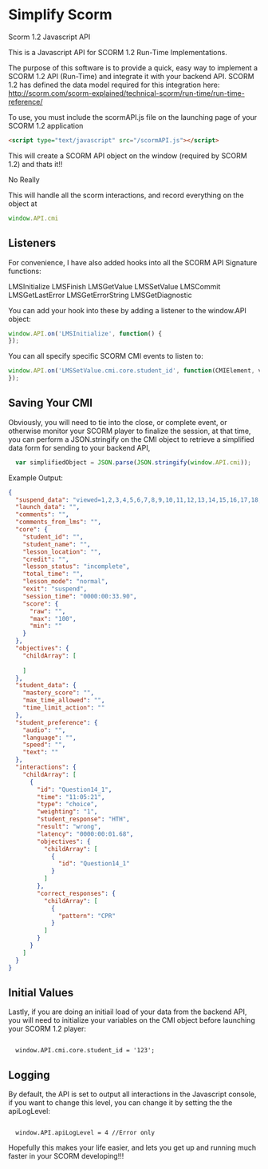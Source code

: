# Simplify Scorm
Scorm 1.2 Javascript API

This is a Javascript API for SCORM 1.2 Run-Time Implementations.

The purpose of this software is to provide a quick, easy way to implement a SCORM 1.2 API (Run-Time) and integrate it with your backend API.
SCORM 1.2 has defined the data model required for this integration here: http://scorm.com/scorm-explained/technical-scorm/run-time/run-time-reference/

To use, you must include the scormAPI.js file on the launching page of your SCORM 1.2 application

```html
<script type="text/javascript" src="/scormAPI.js"></script>
```

This will create a SCORM API object on the window (required by SCORM 1.2) and thats it!! 

No Really

This will handle all the scorm interactions, and record everything on the object at 

```javascript
window.API.cmi
```

## Listeners

For convenience, I have also added hooks into all the SCORM API Signature functions:

LMSInitialize
LMSFinish
LMSGetValue
LMSSetValue
LMSCommit
LMSGetLastError
LMSGetErrorString
LMSGetDiagnostic

You can add your hook into these by adding a listener to the window.API object:

```javascript
window.API.on('LMSInitialize', function() {
});
```

You can all specify specific SCORM CMI events to listen to:

```javascript
window.API.on('LMSSetValue.cmi.core.student_id', function(CMIElement, value) {
});
```

## Saving Your CMI
Obviously, you will need to tie into the close, or complete event, or otherwise monitor your SCORM player to finalize the session, at that time, you can perform a JSON.stringify on the CMI object to retrieve a simplified data form for sending to your backend API,

```javascript
  var simplifiedObject = JSON.parse(JSON.stringify(window.API.cmi));
```

Example Output: 
```json
{
  "suspend_data": "viewed=1,2,3,4,5,6,7,8,9,10,11,12,13,14,15,16,17,18,19,20,21,22,23,24,25,26,27,28,29,30,31|lastviewedslide=31|7#1##,3,3,3,7,3,3,7,3,3,3,3,3,3,3,3,3,3,3,3,3,3,3,3,3,3,3,3,3,3,3,11#0#b5e89fbb-7cfb-46f0-a7cb-758165d3fe7e=236~262~2542812732762722742772682802752822882852892872832862962931000~3579~32590001001010101010101010101001001001001001001001001001001001001001001001001001001001001001001001001001001001001001001001001001001001001001001001001001001001001001001001001001001001001001001001001001001010010010010010010010010011010010010010010010010010010010010112101021000171000~236a71d398e-4023-4967-88fe-1af18721422d06passed6failed000000000000000000000000000000000000000000000000000000000000000000000000000000000000000000000000000000000000000000000000000000000000000000000000000000000000000000000000000000000000000000000000000000105wrong110000000000000000000000000000000000~3185000000000000000000000000000000000000000000000000000000000000000000000000000000000~283~2191w11~21113101w41689~256~2100723031840~21007230314509062302670~2110723031061120000000000000000000~240~234531618~21601011000100000002814169400,#-1",
  "launch_data": "",
  "comments": "",
  "comments_from_lms": "",
  "core": {
    "student_id": "",
    "student_name": "",
    "lesson_location": "",
    "credit": "",
    "lesson_status": "incomplete",
    "total_time": "",
    "lesson_mode": "normal",
    "exit": "suspend",
    "session_time": "0000:00:33.90",
    "score": {
      "raw": "",
      "max": "100",
      "min": ""
    }
  },
  "objectives": {
    "childArray": [
      
    ]
  },
  "student_data": {
    "mastery_score": "",
    "max_time_allowed": "",
    "time_limit_action": ""
  },
  "student_preference": {
    "audio": "",
    "language": "",
    "speed": "",
    "text": ""
  },
  "interactions": {
    "childArray": [
      {
        "id": "Question14_1",
        "time": "11:05:21",
        "type": "choice",
        "weighting": "1",
        "student_response": "HTH",
        "result": "wrong",
        "latency": "0000:00:01.68",
        "objectives": {
          "childArray": [
            {
              "id": "Question14_1"
            }
          ]
        },
        "correct_responses": {
          "childArray": [
            {
              "pattern": "CPR"
            }
          ]
        }
      }
    ]
  }
}
```

## Initial Values
Lastly, if you are doing an initiail load of your data from the backend API, you will need to initialize your variables on the CMI object before launching your SCORM 1.2 player:

<code>
  window.API.cmi.core.student_id = '123';
</code>

## Logging
By default, the API is set to output all interactions in the Javascript console, if you want to change this level, you can change it by setting the the apiLogLevel:

<code>
  window.API.apiLogLevel = 4 //Error only
</code>

Hopefully this makes your life easier, and lets you get up and running much faster in your SCORM developing!!!

